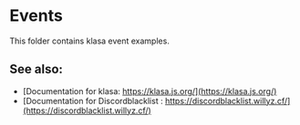 # Events

This folder contains klasa event examples.


## See also:

- [Documentation for klasa: https://klasa.js.org/](https://klasa.js.org/)
- [Documentation for Discordblacklist : https://discordblacklist.willyz.cf/](https://discordblacklist.willyz.cf/)